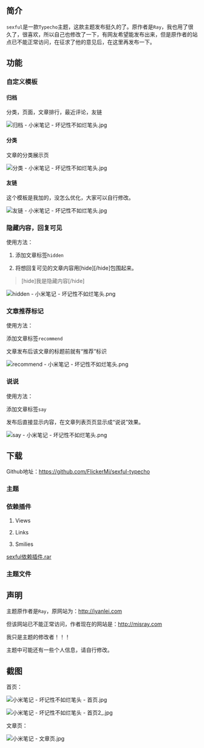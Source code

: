 ## 简介

`sexful`是一款`Typecho`主题，这款主题发布挺久的了。原作者是`Ray`，我也用了很久了，很喜欢，所以自己也修改了一下，有网友希望能发布出来，但是原作者的站点已不能正常访问，在征求了他的意见后，在这里再发布一下。


<!--more-->


## 功能

### 自定义模板

#### 归档

分类，页面，文章排行，最近评论，友链

![归档 - 小米笔记 - 坏记性不如烂笔头.jpg][1]

#### 分类

文章的分类展示页

![分类 - 小米笔记 - 坏记性不如烂笔头.jpg][2]

#### 友链

这个模板是我加的，没怎么优化，大家可以自行修改。

![友链 - 小米笔记 - 坏记性不如烂笔头.jpg][3]

### 隐藏内容，回复可见

使用方法：

1. 添加文章标签`hidden`

2. 将想回复可见的文章内容用[hide][/hide]包围起来。

> [hide]我是隐藏内容[/hide]

![hidden - 小米笔记 - 坏记性不如烂笔头.png][4]

### 文章推荐标记

使用方法：

添加文章标签`recommend`

文章发布后该文章的标题前就有“推荐”标识

![recommend - 小米笔记 - 坏记性不如烂笔头.png][5]

### 说说

使用方法：

添加文章标签`say`

发布后直接显示内容，在文章列表页页显示成“说说”效果。

![say - 小米笔记 - 坏记性不如烂笔头.png][6]

## 下载

Github地址：https://github.com/FlickerMi/sexful-typecho

### 主题

### 依赖插件

1. Views

2. Links

3. Smilies

[sexful依赖插件.rar][7]

### 主题文件

## 声明

主题原作者是`Ray`，原网站为：http://iyanlei.com

但该网站已不能正常访问，作者现在的网站是：http://misray.com

我只是主题的修改者！！！

主题中可能还有一些个人信息，请自行修改。

## 截图

首页：

![小米笔记 - 坏记性不如烂笔头 - 首页.jpg][8]

![小米笔记 - 坏记性不如烂笔头 - 首页2_.jpg][9]

文章页：

![小米笔记 - 文章页.jpg][10]


  [1]: http://7bv8dw.com1.z0.glb.clouddn.com/notemi/2018/03/3522594763.jpg
  [2]: http://7bv8dw.com1.z0.glb.clouddn.com/notemi/2018/03/1530497070.jpg
  [3]: http://7bv8dw.com1.z0.glb.clouddn.com/notemi/2018/03/460068861.jpg
  [4]: http://7bv8dw.com1.z0.glb.clouddn.com/notemi/2018/03/1351157156.png
  [5]: http://7bv8dw.com1.z0.glb.clouddn.com/notemi/2018/03/2417036304.png
  [6]: http://7bv8dw.com1.z0.glb.clouddn.com/notemi/2018/03/863440550.png
  [7]: http://7bv8dw.com1.z0.glb.clouddn.com/notemi/2018/03/1656666858.rar
  [8]: http://7bv8dw.com1.z0.glb.clouddn.com/notemi/2018/03/1926860269.jpg
  [9]: http://7bv8dw.com1.z0.glb.clouddn.com/notemi/2018/03/2412201999.jpg
  [10]: http://7bv8dw.com1.z0.glb.clouddn.com/notemi/2018/03/1378685101.jpg